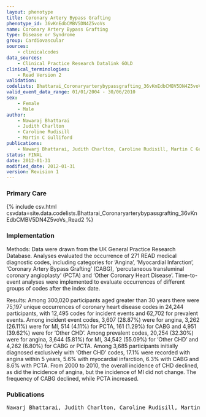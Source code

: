 ```yaml
---
layout: phenotype
title: Coronary Artery Bypass Grafting
phenotype_id: 36vKnEdbCMBV5DN4Z5voVs
name: Coronary Artery Bypass Grafting
type: Disease or Syndrome
group: Cardiovascular
sources: 
    - clinicalcodes
data_sources:
    - Clinical Practice Research Datalink GOLD
clinical_terminologies:
    - Read Version 2
validation:
codelists: Bhattarai_Coronaryarterybypassgrafting_36vKnEdbCMBV5DN4Z5voVs_Read2.csv
valid_event_data_range: 01/01/2004 - 30/06/2010
sex:
    - Female
    - Male
author:
    - Nawaraj Bhattarai
    - Judith Charlton
    - Caroline Rudisill
    - Martin C Gulliford  
publications:
    - Nawarj Bhattarai, Judith Charlton, Caroline Rudisill, Martin C Gulliford, Coding, Recording and Incidence of Different Forms of Coronary Heart Disease in Primary Care. PLoS ONE, 7:1, 2012.
status: FINAL
date: 2012-01-31
modified_date: 2012-01-31
version: Revision 1
---
```


### Primary Care

{% include csv.html csvdata=site.data.codelists.Bhattarai_Coronaryarterybypassgrafting_36vKnEdbCMBV5DN4Z5voVs_Read2 %}

### Implementation

Methods: 
Data were drawn from the UK General Practice Research Database. Analyses evaluated the occurrence of 271 READ medical diagnostic codes, including categories for ‘Angina’, ‘Myocardial Infarction’, ‘Coronary Artery Bypass Grafting’ (CABG), ‘percutaneous transluminal coronary angioplasty’ (PCTA) and ‘Other Coronary Heart Disease’. Time-to-event analyses were implemented to evaluate occurrences of different groups of codes after the index date.

Results: 
Among 300,020 participants aged greater than 30 years there were 75,197 unique occurrences of coronary heart disease codes in 24,244 participants, with 12,495 codes for incident events and 62,702 for prevalent events. Among incident event codes, 3,607 (28.87%) were for angina, 3,262 (26.11%) were for MI, 514 (4.11%) for PCTA, 161 (1.29%) for CABG and 4,951 (39.62%) were for ‘Other CHD’. Among prevalent codes, 20,254 (32.30%) were for angina, 3,644 (5.81%) for MI, 34,542 (55.09%) for ‘Other CHD’ and 4,262 (6.80%) for CABG or PCTA. Among 3,685 participants initially diagnosed exclusively with ‘Other CHD’ codes, 17.1% were recorded with angina within 5 years, 5.6% with myocardial infarction, 6.3% with CABG and 8.6% with PCTA. From 2000 to 2010, the overall incidence of CHD declined, as did the incidence of angina, but the incidence of MI did not change. The frequency of CABG declined, while PCTA increased.

### Publications

<pre>
Nawarj Bhattarai, Judith Charlton, Caroline Rudisill, Martin C Gulliford, Coding, Recording and Incidence of Different Forms of Coronary Heart Disease in Primary Care. PLoS ONE, 7:1, 2012.
</pre>
